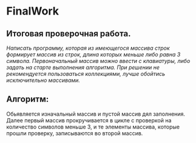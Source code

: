 # **FinalWork**
## Итоговая проверочная работа.
*Написать программу, которая из имеющегося массива строк формирует массив из строк, длина которых меньше либо равна 3 символа. Первоначальный массив можно ввести с клавиатуры, либо задать на старте выполнения алгоритма. При решении не рекомендуется пользоваться коллекциями, лучше обойтись исключительно массивами.*

## Алгоритм:
Обьявляется изначальный массив и пустой массив дял заполнения. Далее первый массив прокручивается в цикле с проверкой на количество символов меньше 3, и те элементы массива, которые прошли проверку, записываются во второй массив.